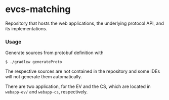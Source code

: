 # evcs-matching

Repository that hosts the web applications, the underlying protocol API, and its implementations.

### Usage

Generate sources from protobuf definition with

```shell
$ ./gradlew generateProto
```

The respective sources are not contained in the repository and some IDEs will not generate them automatically.

There are two application, for the EV and the CS, which are located in `webapp-ev/` and `webapp-cs`, respectively.
